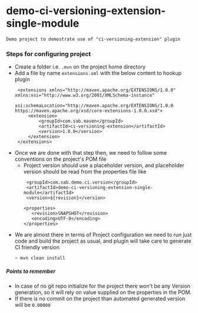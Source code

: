 # demo-ci-versioning-extension-single-module
``` 
Demo project to demostrate use of "ci-versioning-extension" plugin
```
### Steps for configuring project
 * Create a folder i.e. `.mvn` on the project home directory
 * Add a file by name `extensions.xml` with the below content to hookup plugin 
    ```
     <extensions xmlns="http://maven.apache.org/EXTENSIONS/1.0.0" xmlns:xsi="http://www.w3.org/2001/XMLSchema-instance"
                 xsi:schemaLocation="http://maven.apache.org/EXTENSIONS/1.0.0 https://maven.apache.org/xsd/core-extensions-1.0.0.xsd">
         <extension>
             <groupId>com.sab.maven</groupId>
             <artifactId>ci-versioning-extension</artifactId>
             <version>1.0.0</version>
         </extension>
     </extensions>
   
  * Once we are done with that step then, we need to follow some conventions on the project's POM file
     * Project version should use a placeholder version, and placeholder version should be read from the properties file
       like
       ```
        <groupId>com.sab.demo.ci.version</groupId>
        <artifactId>demo-ci-versioning-extension-single-module</artifactId>
        <version>${revision}</version>
       
       <properties>
          <revision>SNAPSHOT</revision>
          <encoding>UTF-8</encoding>
       </properties>
       
       ```
  * We are almost there in terms of Project configuration we need to run just code and build the project as usual, and plugin will take care to generate CI friendly version
    ```
    ~ mvn clean install
    ```
   
 ##### Points to remember
  * In case of no git repo initialize for the project there won't be any Version generation, so it will rely on value supplied on the properties in the POM.
  * If there is no commit on the project than automated generated version  will be `0.00000`